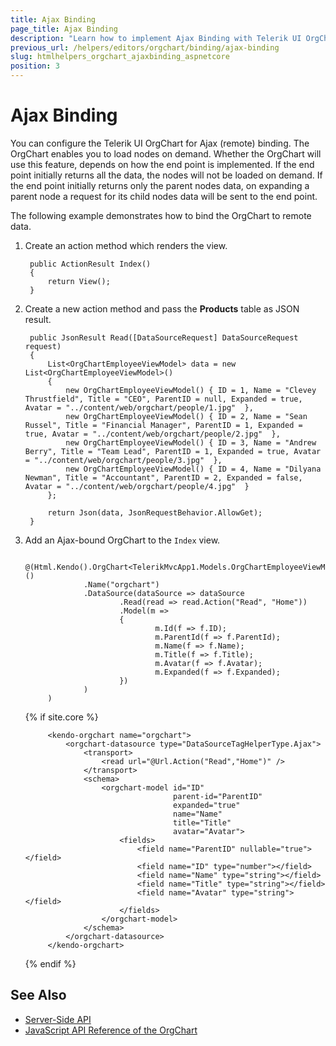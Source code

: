 ```yaml
---
title: Ajax Binding
page_title: Ajax Binding
description: "Learn how to implement Ajax Binding with Telerik UI OrgChart component for {{ site.framework }}."
previous_url: /helpers/editors/orgchart/binding/ajax-binding
slug: htmlhelpers_orgchart_ajaxbinding_aspnetcore
position: 3
---
```


# Ajax Binding

You can configure the Telerik UI OrgChart for Ajax (remote) binding. The OrgChart enables you to load nodes on demand. Whether the OrgChart will use this feature, depends on how the end point is implemented. If the end point initially returns all the data, the nodes will not be loaded on demand. If the end point initially returns only the parent nodes data, on expanding a parent node a request for its child nodes data will be sent to the end point.  

The following example demonstrates how to bind the OrgChart to remote data.

1. Create an action method which renders the view.

        public ActionResult Index()
        {
            return View();
        }

1. Create a new action method and pass the **Products** table as JSON result.

        public JsonResult Read([DataSourceRequest] DataSourceRequest request)
        {
            List<OrgChartEmployeeViewModel> data = new List<OrgChartEmployeeViewModel>()
            {
                new OrgChartEmployeeViewModel() { ID = 1, Name = "Clevey Thrustfield", Title = "CEO", ParentID = null, Expanded = true, Avatar = "../content/web/orgchart/people/1.jpg"  },
                new OrgChartEmployeeViewModel() { ID = 2, Name = "Sean Russel", Title = "Financial Manager", ParentID = 1, Expanded = true, Avatar = "../content/web/orgchart/people/2.jpg"  },
                new OrgChartEmployeeViewModel() { ID = 3, Name = "Andrew Berry", Title = "Team Lead", ParentID = 1, Expanded = true, Avatar = "../content/web/orgchart/people/3.jpg"  },
                new OrgChartEmployeeViewModel() { ID = 4, Name = "Dilyana Newman", Title = "Accountant", ParentID = 2, Expanded = false, Avatar = "../content/web/orgchart/people/4.jpg"  }
            };

            return Json(data, JsonRequestBehavior.AllowGet);
        }

1. Add an Ajax-bound OrgChart to the `Index` view.

   ```HtmlHelper
        @(Html.Kendo().OrgChart<TelerikMvcApp1.Models.OrgChartEmployeeViewModel>()
                .Name("orgchart")
                .DataSource(dataSource => dataSource
                        .Read(read => read.Action("Read", "Home"))
                        .Model(m =>
                        {
                                m.Id(f => f.ID);
                                m.ParentId(f => f.ParentId);
                                m.Name(f => f.Name);
                                m.Title(f => f.Title);
                                m.Avatar(f => f.Avatar);
                                m.Expanded(f => f.Expanded);
                        })
                )
        )
   ```
   {% if site.core %}
   ```TagHelper
        <kendo-orgchart name="orgchart">
            <orgchart-datasource type="DataSourceTagHelperType.Ajax">
                <transport>
                    <read url="@Url.Action("Read","Home")" />
                </transport>
                <schema>
                    <orgchart-model id="ID" 
                                    parent-id="ParentID" 
                                    expanded="true"
                                    name="Name" 
                                    title="Title" 
                                    avatar="Avatar">
                        <fields>
                            <field name="ParentID" nullable="true"></field>
                            <field name="ID" type="number"></field>
                            <field name="Name" type="string"></field>
                            <field name="Title" type="string"></field>
                            <field name="Avatar" type="string"></field>
                        </fields>
                    </orgchart-model>
                </schema>
            </orgchart-datasource>
        </kendo-orgchart>
   ```
   {% endif %}
    

## See Also

* [Server-Side API](/api/orgchart)
* [JavaScript API Reference of the OrgChart](https://docs.telerik.com/kendo-ui/api/javascript/ui/orgchart)
